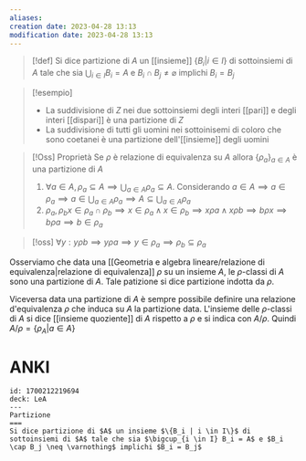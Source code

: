```yaml
---
aliases: 
creation date: 2023-04-28 13:13
modification date: 2023-04-28 13:13
---
```


> [!def]
> Si dice partizione di $A$ un [[insieme]] $\{ B_{i} | i \in I \}$ di sottoinsiemi di $A$ tale che sia $\displaystyle \bigcup_{i \in I} B_{i} = A$ e $B_{i} \cap B_{j} \neq \varnothing$ implichi $B_{i} = B_{j}$

>[!esempio]
>- La suddivisione di $Z$ nei due sottoinsiemi degli interi [[pari]] e degli interi [[dispari]] è una partizione di $Z$
>- La suddivisione di tutti gli uomini nei sottoinisemi di coloro che sono coetanei è una partizione dell'[[insieme]] degli  uomini

>[!Oss] Proprietà
>Se $\rho$ è  relazione di equivalenza su $A$ allora $\{ \rho_{a} \}_{a \in A}$ è una partizione di $A$
>1. $\forall a \in A, \rho_{a} \subseteq A \implies \bigcup_{a \in A}\rho_{a} \subseteq A$.
>   Considerando $a \in A \implies a \in \rho_{a} \implies a \in \bigcup_{a \in A} \rho_{a} \implies A \subseteq \bigcup_{a \in A}\rho_{a}$
>2. $\rho_{a},\rho_{b} x \in \rho_{a} \cap \rho_{b} \implies x \in \rho_{a} \land x \in \rho_{b} \implies x \rho a \land x\rho b \implies b \rho x \implies b \rho a \implies b \in \rho_{a}$


>[!oss]
>$\forall y : y \rho b \implies y \rho a \implies y \in \rho_{a} \implies \rho_{b} \subseteq \rho_{a}$


Osserviamo che data una [[Geometria e algebra lineare/relazione di equivalenza|relazione di equivalenza]] $\rho$  su un insieme $A$, le $\rho$-classi di $A$ sono una partizione di $A$. Tale patizione si dice partizione indotta da $\rho$.

Viceversa data una partizione di $A$ è sempre possibile definire una relazione d'equivalenza $\rho$ che induca su $A$ la partizione data. L'insieme delle $\rho$-classi di $A$ si dice [[insieme quoziente]] di $A$ rispetto a $\rho$ e si indica con $A / \rho$. Quindi $A / \rho = \{ \rho_{A} | a \in A \}$


# ANKI

```anki
id: 1700212219694
deck: LeA
---
Partizione
===
Si dice partizione di $A$ un insieme $\{B_i | i \in I\}$ di sottoinsiemi di $A$ tale che sia $\bigcup_{i \in I} B_i = A$ e $B_i \cap B_j \neq \varnothing$ implichi $B_i = B_j$
```

